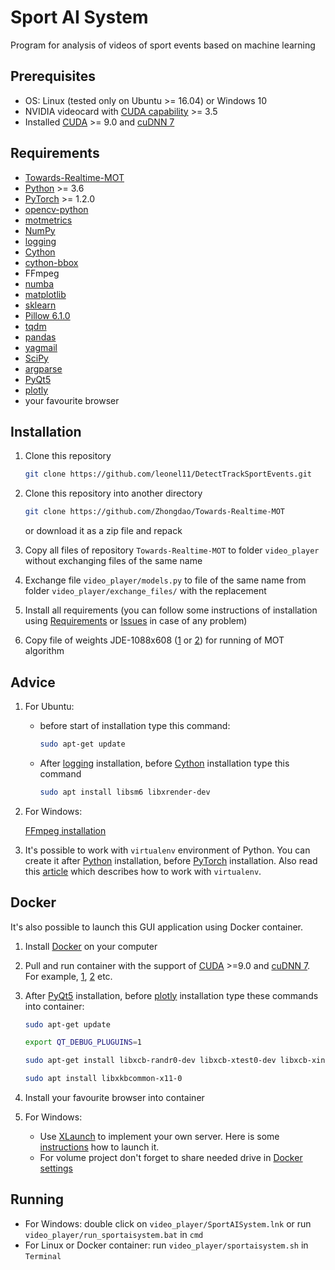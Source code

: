 # Sport AI System

Program for analysis of videos of sport events based on machine learning

## Prerequisites

* OS: Linux (tested only on Ubuntu >= 16.04) or Windows 10
* NVIDIA videocard with [CUDA capability](https://developer.nvidia.com/cuda-gpus) >= 3.5
* Installed [CUDA](https://developer.nvidia.com/cuda-toolkit) >= 9.0 and [cuDNN 7](https://docs.nvidia.com/deeplearning/sdk/cudnn-install/index.html)

## Requirements

* [Towards-Realtime-MOT](https://github.com/Zhongdao/Towards-Realtime-MOT)
* [Python](https://www.python.org/downloads/) >= 3.6
* [PyTorch](https://pytorch.org) >= 1.2.0
* [opencv-python](https://pypi.org/project/opencv-python)
* [motmetrics](https://pypi.org/project/motmetrics)
* [NumPy](pypi.org/project/numpy)
* [logging](https://pypi.org/project/logging)
* [Cython](https://pypi.org/project/Cython)
* [cython-bbox](https://pypi.org/project/cython-bbox)
* FFmpeg
* [numba](http://numba.pydata.org)
* [matplotlib](https://matplotlib.org/index.html)
* [sklearn](https://scikit-learn.org/stable/)
* [Pillow 6.1.0](https://pypi.org/project/Pillow/6.1.0/)
* [tqdm](https://github.com/tqdm/tqdm)
* [pandas](https://pypi.org/project/pandas)
* [yagmail](https://pypi.org/project/yagmail)
* [SciPy](https://www.scipy.org/install.html)
* [argparse](https://pypi.org/project/argparse)
* [PyQt5](https://pypi.org/project/PyQt5)
* [plotly](https://plotly.com/python/getting-started/)
* your favourite browser

## Installation

1. Clone this repository
    ```bash
    git clone https://github.com/leonel11/DetectTrackSportEvents.git
    ```
    
2. Clone this repository into another directory
    ```bash
    git clone https://github.com/Zhongdao/Towards-Realtime-MOT
    ```
    or download it as a zip file and repack
    
3. Copy all files of repository `Towards-Realtime-MOT` to folder `video_player` without exchanging files of the same name

4. Exchange file `video_player/models.py` to file of the same name from folder `video_player/exchange_files/` with the replacement

5. Install all requirements (you can follow some instructions of installation using [Requirements](https://github.com/Zhongdao/Towards-Realtime-MOT#requirements) or [Issues](https://github.com/Zhongdao/Towards-Realtime-MOT/issues) in case of any problem)

6. Copy file of weights JDE-1088x608 ([1](https://github.com/Zhongdao/Towards-Realtime-MOT#pretrained-model-and-baseline-models) or [2](https://drive.google.com/file/d/1nlnuYfGNuHWZztQHXwVZSL_FvfE551pA/view)) for running of MOT algorithm

## Advice

1. For Ubuntu:
    * before start of installation type this command:
        ```bash
        sudo apt-get update
        ```
    * After [logging](https://pypi.org/project/logging) installation, before [Cython](https://pypi.org/project/Cython) installation type this command
        ```bash
        sudo apt install libsm6 libxrender-dev
        ```
2. For Windows:

    [FFmpeg installation](https://ru.wikihow.com/установить-программу-FFmpeg-в-Windows)
    
3. It's possible to work with `virtualenv` environment of Python. You can create it after [Python](https://www.python.org/downloads/) installation, before [PyTorch](https://pytorch.org) installation. Also read this [article](https://python-guide-kr.readthedocs.io/ko/latest/dev/virtualenvs.html) which describes how to work with `virtualenv`.

## Docker

It's also possible to launch this GUI application using Docker container.

1. Install [Docker](https://www.docker.com) on your computer

2. Pull and run container with the support of [CUDA](https://developer.nvidia.com/cuda-toolkit) >=9.0 and [cuDNN 7](https://docs.nvidia.com/deeplearning/sdk/cudnn-install/index.html). For example, [1](https://hub.docker.com/layers/pytorch/pytorch/1.3-cuda10.1-cudnn7-devel/images/sha256-d22bdcc867e24da67947104cce925c9be6544e0e86a10421785f98cfceda718e?context=explore), [2](https://hub.docker.com/layers/nvidia/cuda/9.0-cudnn7-devel-ubuntu16.04/images/sha256-e397c6942183d042fc7c8ee449f233592f26de7509cb833818d90e6fa6de4d81?context=explore) etc.

3. After [PyQt5](https://pypi.org/project/PyQt5) installation, before [plotly](https://plotly.com/python/getting-started/) installation type these commands into container:
    ```bash
    sudo apt-get update
    
    export QT_DEBUG_PLUGUINS=1
    
    sudo apt-get install libxcb-randr0-dev libxcb-xtest0-dev libxcb-xinerama0-dev libxcb-shape0-dev libxcb-xkb-dev
    
    sudo apt install libxkbcommon-x11-0
    ```
4. Install your favourite browser into container

5. For Windows:
    * Use [XLaunch](https://sourceforge.net/projects/vcxsrv/) to implement your own server. Here is some [instructions](https://dev.to/darksmile92/run-gui-app-in-linux-docker-container-on-windows-host-4kde) how to launch it.
    * For volume project don't forget to share needed drive in [Docker settings](https://token2shell.com/howto/docker/sharing-windows-folders-with-containers/)

## Running

* For Windows: double click on `video_player/SportAISystem.lnk` or run `video_player/run_sportaisystem.bat` in `cmd`
* For Linux or Docker container: run `video_player/sportaisystem.sh` in `Terminal`
